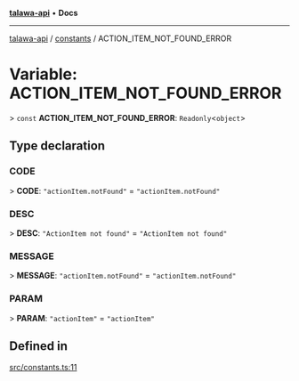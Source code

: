 [**talawa-api**](../../README.md) • **Docs**

***

[talawa-api](../../modules.md) / [constants](../README.md) / ACTION\_ITEM\_NOT\_FOUND\_ERROR

# Variable: ACTION\_ITEM\_NOT\_FOUND\_ERROR

\> `const` **ACTION\_ITEM\_NOT\_FOUND\_ERROR**: `Readonly`\<`object`\>

## Type declaration

### CODE

\> **CODE**: `"actionItem.notFound"` = `"actionItem.notFound"`

### DESC

\> **DESC**: `"ActionItem not found"` = `"ActionItem not found"`

### MESSAGE

\> **MESSAGE**: `"actionItem.notFound"` = `"actionItem.notFound"`

### PARAM

\> **PARAM**: `"actionItem"` = `"actionItem"`

## Defined in

[src/constants.ts:11](https://github.com/PalisadoesFoundation/talawa-api/blob/0e711c6a6b57f55ab5776fc9c8edfc5ebc0b3d70/src/constants.ts#L11)
